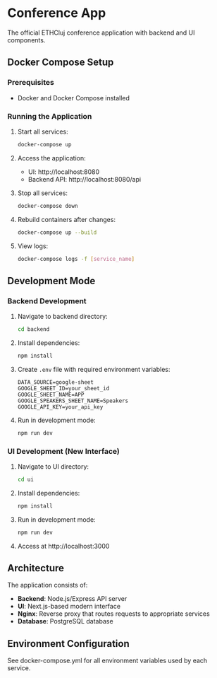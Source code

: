 # Conference App

The official ETHCluj conference application with backend and UI components.

## Docker Compose Setup

### Prerequisites
- Docker and Docker Compose installed

### Running the Application
1. Start all services:
   ```bash
   docker-compose up
   ```

2. Access the application:
   - UI: http://localhost:8080
   - Backend API: http://localhost:8080/api

3. Stop all services:
   ```bash
   docker-compose down
   ```

4. Rebuild containers after changes:
   ```bash
   docker-compose up --build
   ```

5. View logs:
   ```bash
   docker-compose logs -f [service_name]
   ```

## Development Mode

### Backend Development
1. Navigate to backend directory:
   ```bash
   cd backend
   ```

2. Install dependencies:
   ```bash
   npm install
   ```

3. Create `.env` file with required environment variables:
   ```
   DATA_SOURCE=google-sheet
   GOOGLE_SHEET_ID=your_sheet_id
   GOOGLE_SHEET_NAME=APP
   GOOGLE_SPEAKERS_SHEET_NAME=Speakers
   GOOGLE_API_KEY=your_api_key
   ```

4. Run in development mode:
   ```bash
   npm run dev
   ```

### UI Development (New Interface)
1. Navigate to UI directory:
   ```bash
   cd ui
   ```

2. Install dependencies:
   ```bash
   npm install
   ```

3. Run in development mode:
   ```bash
   npm run dev
   ```

4. Access at http://localhost:3000

## Architecture

The application consists of:
- **Backend**: Node.js/Express API server
- **UI**: Next.js-based modern interface
- **Nginx**: Reverse proxy that routes requests to appropriate services
- **Database**: PostgreSQL database

## Environment Configuration

See docker-compose.yml for all environment variables used by each service.